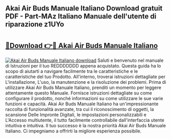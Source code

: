 ## Akai Air Buds Manuale Italiano Download gratuit PDF - Part-MAz Italiano Manuale dell'utente di riparazione z1UYo

# <h2><a href="http://dfgbrvx.blite.top/?on=Akai+Air+Buds+Manuale+Italiano">🔗Download 👉🔴 Akai Air Buds Manuale Italiano</a></h2>

[![Akai Air Buds Manuale Italiano download](https://i.imgur.com/lujVjoI.png)](http://dfgbrvx.blite.top/?on=Akai+Air+Buds+Manuale+Italiano)
Saluti e benvenuto nel manuale di Istruzioni per il tuo REDDDDDDD appena acquistato. Questa guida ha lo scopo di aiutarti a navigare facilmente tra le caratteristiche e le caratteristiche del tuo Prodotto. All'interno, troverai istruzioni dettagliate per L'installazione, L'uso, la manutenzione e la risoluzione dei problemi. Prima di utilizzare Akai Air Buds Manuale Italiano, prenditi un momento per leggere attentamente questo Manuale. Fornisce istruzioni dettagliate su come configurare il prodotto, nonché informazioni su come utilizzare le sue varie funzioni e capacità. Akai Air Buds Manuale Italiano ha un'impressionante raccolta di funzionalità avanzate, tra cui il riconoscimento di oggetti, la scansione Delle Impronte Digitali, le impostazioni personalizzabili e L'Accesso multiutente, il tutto facilmente controllabile dall'interfaccia utente intuitiva e intuitiva. Il tuo successo è la nostra priorità Akai Air Buds Manuale Italiano. Ci impegniamo a offrirti la migliore esperienza possibile.
